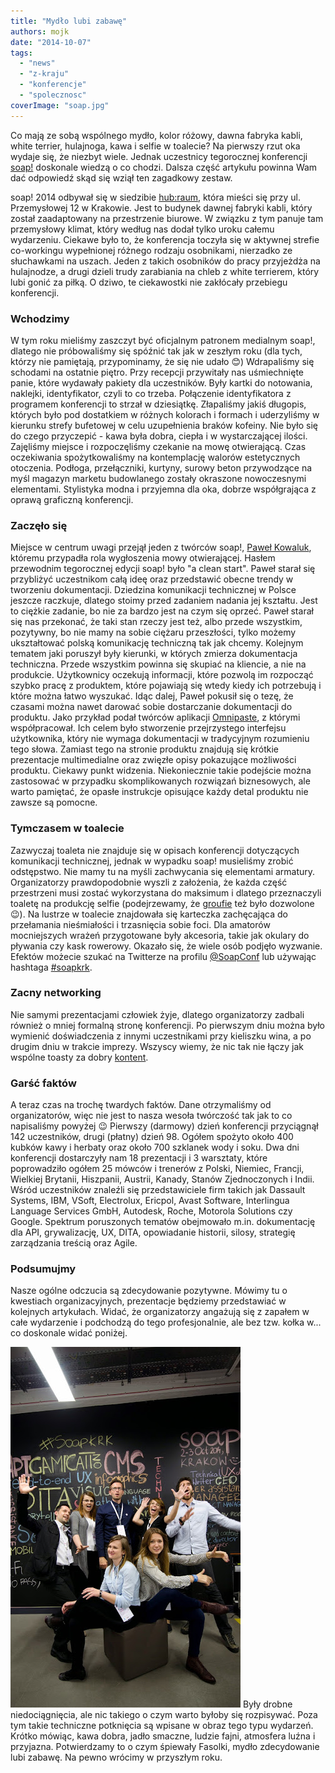 ```yaml
---
title: "Mydło lubi zabawę"
authors: mojk
date: "2014-10-07"
tags:
  - "news"
  - "z-kraju"
  - "konferencje"
  - "spolecznosc"
coverImage: "soap.jpg"
---
```


Co mają ze sobą wspólnego mydło, kolor różowy, dawna fabryka kabli, white
terrier, hulajnoga, kawa i selfie w toalecie? Na pierwszy rzut oka wydaje się,
że niezbyt wiele. Jednak uczestnicy tegorocznej konferencji
[soap!](http://soapconf.com/) doskonale wiedzą o co chodzi. Dalsza część
artykułu powinna Wam dać odpowiedź skąd się wziął ten zagadkowy zestaw.

<!--truncate-->

soap! 2014 odbywał się w siedzibie [hub:raum](https://www.hubraum.com/), która
mieści się przy ul. Przemysłowej 12 w Krakowie. Jest to budynek dawnej fabryki
kabli, który został zaadaptowany na przestrzenie biurowe. W związku z tym panuje
tam przemysłowy klimat, który według nas dodał tylko uroku całemu wydarzeniu.
Ciekawe było to, że konferencja toczyła się w aktywnej strefie co-workingu
wypełnionej różnego rodzaju osobnikami, nierzadko ze słuchawkami na uszach.
Jeden z takich osobników do pracy przyjeżdża na hulajnodze, a drugi dzieli trudy
zarabiania na chleb z white terrierem, który lubi gonić za piłką. O dziwo, te
ciekawostki nie zakłócały przebiegu konferencji.

### Wchodzimy

W tym roku mieliśmy zaszczyt być oficjalnym patronem medialnym soap!, dlatego
nie próbowaliśmy się spóźnić tak jak w zeszłym roku (dla tych, którzy nie
pamiętają, przypominamy, że się nie udało 😊) Wdrapaliśmy się schodami na
ostatnie piętro. Przy recepcji przywitały nas uśmiechnięte panie, które wydawały
pakiety dla uczestników. Były kartki do notowania, naklejki, identyfikator,
czyli to co trzeba. Połączenie identyfikatora z programem konferencji to strzał
w dziesiątkę. Złapaliśmy jakiś długopis, których było pod dostatkiem w różnych
kolorach i formach i uderzyliśmy w kierunku strefy bufetowej w celu uzupełnienia
braków kofeiny. Nie było się do czego przyczepić - kawa była dobra, ciepła i w
wystarczającej ilości. Zajęliśmy miejsce i rozpoczęliśmy czekanie na mowę
otwierającą. Czas oczekiwania spożytkowaliśmy na kontemplację walorów
estetycznych otoczenia. Podłoga, przełączniki, kurtyny, surowy beton przywodzące
na myśl magazyn marketu budowlanego zostały okraszone nowoczesnymi elementami.
Stylistyka modna i przyjemna dla oka, dobrze współgrająca z oprawą graficzną
konferencji.

### Zaczęło się

Miejsce w centrum uwagi przejął jeden z twórców soap!,
[Paweł Kowaluk](http://soapconf.com/team/), któremu przypadła rola wygłoszenia
mowy otwierającej. Hasłem przewodnim tegorocznej edycji soap! było "a clean
start". Paweł starał się przybliżyć uczestnikom całą ideę oraz przedstawić
obecne trendy w tworzeniu dokumentacji. Dziedzina komunikacji technicznej w
Polsce jeszcze raczkuje, dlatego stoimy przed zadaniem nadania jej kształtu.
Jest to ciężkie zadanie, bo nie za bardzo jest na czym się oprzeć. Paweł starał
się nas przekonać, że taki stan rzeczy jest też, albo przede wszystkim,
pozytywny, bo nie mamy na sobie ciężaru przeszłości, tylko możemy ukształtować
polską komunikację techniczną tak jak chcemy. Kolejnym tematem jaki poruszył
były kierunki, w których zmierza dokumentacja techniczna. Przede wszystkim
powinna się skupiać na kliencie, a nie na produkcie. Użytkownicy oczekują
informacji, które pozwolą im rozpocząć szybko pracę z produktem, które pojawiają
się wtedy kiedy ich potrzebują i które można łatwo wyszukać. Idąc dalej, Paweł
pokusił się o tezę, że czasami można nawet darować sobie dostarczanie
dokumentacji do produktu. Jako przykład podał twórców aplikacji
[Omnipaste](https://www.omnipasteapp.com/), z którymi współpracował. Ich celem
było stworzenie przejrzystego interfejsu użytkownika, który nie wymaga
dokumentacji w tradycyjnym rozumieniu tego słowa. Zamiast tego na stronie
produktu znajdują się krótkie prezentacje multimedialne oraz zwięzłe opisy
pokazujące możliwości produktu. Ciekawy punkt widzenia. Niekoniecznie takie
podejście można zastosować w przypadku skomplikowanych rozwiązań biznesowych,
ale warto pamiętać, że opasłe instrukcje opisujące każdy detal produktu nie
zawsze są pomocne.

### Tymczasem w toalecie

Zazwyczaj toaleta nie znajduje się w opisach konferencji dotyczących komunikacji
technicznej, jednak w wypadku soap! musieliśmy zrobić odstępstwo. Nie mamy tu na
myśli zachwycania się elementami armatury. Organizatorzy prawdopodobnie wyszli z
założenia, że każda część przestrzeni musi zostać wykorzystana do maksimum i
dlatego przeznaczyli toaletę na produkcję selfie (podejrzewamy, że
[groufie](http://www.dailytech.com/Huawei+Trademarks+Groufie+a+Panoramic+Selfie/article34889.htm)
też było dozwolone 😉). Na lustrze w toalecie znajdowała się karteczka
zachęcająca do przełamania nieśmiałości i trzasnięcia sobie foci. Dla amatorów
mocniejszych wrażeń przygotowane były akcesoria, takie jak okulary do pływania
czy kask rowerowy. Okazało się, że wiele osób podjęło wyzwanie. Efektów możecie
szukać na Twitterze na profilu [@SoapConf](https://twitter.com/SoapConf) lub
używając hashtaga [#soapkrk](https://twitter.com/hashtag/soapkrk).

### Zacny networking

Nie samymi prezentacjami człowiek żyje, dlatego organizatorzy zadbali również o
mniej formalną stronę konferencji. Po pierwszym dniu można było wymienić
doświadczenia z innymi uczestnikami przy kieliszku wina, a po drugim dniu w
trakcie imprezy. Wszyscy wiemy, że nic tak nie łączy jak wspólne toasty za dobry
[kontent](http://techwriter.pl/langlydz-part-najn/).

### Garść faktów

A teraz czas na trochę twardych faktów. Dane otrzymaliśmy od organizatorów, więc
nie jest to nasza wesoła twórczość tak jak to co napisaliśmy powyżej 😉 Pierwszy
(darmowy) dzień konferencji przyciągnął 142 uczestników, drugi (płatny)
dzień 98. Ogółem spożyto około 400 kubków kawy i herbaty oraz około 700 szklanek
wody i soku. Dwa dni konferencji dostarczyły nam 18 prezentacji i 3 warsztaty,
które poprowadziło ogółem 25 mówców i trenerów z Polski, Niemiec, Francji,
Wielkiej Brytanii, Hiszpanii, Austrii, Kanady, Stanów Zjednoczonych i Indii.
Wśród uczestników znaleźli się przedstawiciele firm takich jak Dassault Systems,
IBM, VSoft, Electrolux, Ericpol, Avast Software, Interlingua Language Services
GmbH, Autodesk, Roche, Motorola Solutions czy Google. Spektrum poruszonych
tematów obejmowało m.in. dokumentację dla API, grywalizację, UX, DITA,
opowiadanie historii, silosy, strategię zarządzania treścią oraz Agile.

### Podsumujmy

Nasze ogólne odczucia są zdecydowanie pozytywne. Mówimy tu o kwestiach
organizacyjnych, prezentacje będziemy przedstawiać w kolejnych artykułach.
Widać, że organizatorzy angażują się z zapałem w całe wydarzenie i podchodzą do
tego profesjonalnie, ale bez tzw. kołka w... co doskonale widać poniżej.

[![_DSC7032](images/DSC7032.jpg)](http://techwriter.pl/wp-content/uploads/2014/10/DSC7032.jpg)
Były drobne niedociągnięcia, ale nic takiego o czym warto byłoby się rozpisywać.
Poza tym takie techniczne potknięcia są wpisane w obraz tego typu wydarzeń.
Krótko mówiąc, kawa dobra, jadło smaczne, ludzie fajni, atmosfera luźna i
przyjazna. Potwierdzamy to o czym śpiewały Fasolki, mydło zdecydowanie lubi
zabawę. Na pewno wrócimy w przyszłym roku.
